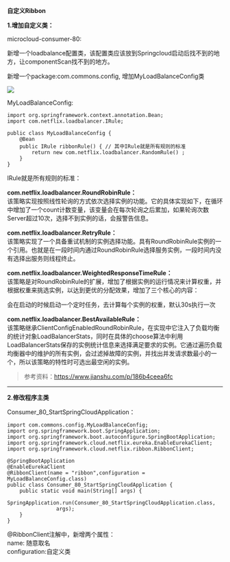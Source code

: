 **自定义Ribbon**


**1.增加自定义类：**

microcloud-consumer-80:

新增一个loadbalance配置类，该配置类应该放到Springcloud启动后找不到的地方，让componentScan找不到的地方。


新增一个package:com.commons.config, 增加MyLoadBalanceConfig类

![](../Images/22.png)



MyLoadBalanceConfig:

	import org.springframework.context.annotation.Bean;
	import com.netflix.loadbalancer.IRule;
	
	public class MyLoadBalanceConfig {
		@Bean
		public IRule ribbonRule() { // 其中IRule就是所有规则的标准
			return new com.netflix.loadbalancer.RandomRule() ;
		}
	}


IRule就是所有规则的标准：

**com.netflix.loadbalancer.RoundRobinRule：**   
该策略实现按照线性轮询的方式依次选择实例的功能。它的具体实现如下，在循环中增加了一个count计数变量，该变量会在每次轮询之后累加，如果轮询次数Server超过10次，选择不到实例的话，会报警告信息。

**com.netflix.loadbalancer.RetryRule：**   
该策略实现了一个具备重试机制的实例选择功能。具有RoundRobinRule实例的一个引用。也就是在一段时间内通过RoundRobinRule选择服务实例，一段时间内没有选择出服务则线程终止。


**com.netflix.loadbalancer.WeightedResponseTimeRule：**   
该策略是对RoundRobinRule的扩展，增加了根据实例的运行情况来计算权重，并根据权重来挑选实例，以达到更优的分配效果，增加了三个核心的内容：

会在启动的时候启动一个定时任务，去计算每个实例的权重，默认30s执行一次


**com.netflix.loadbalancer.BestAvailableRule：**   
该策略继承ClientConfigEnabledRoundRobinRule，在实现中它注入了负载均衡的统计对象LoadBalancerStats，同时在具体的choose算法中利用LoadBalancerStats保存的实例统计信息来选择满足要求的实例。它通过遍历负载均衡器中的维护的所有实例，会过滤掉故障的实例，并找出并发请求数最小的一个，所以该策略的特性时可选出最空闲的实例。


> 参考资料：https://www.jianshu.com/p/186b4ceea6fc


----

**2.修改程序主类**

Consumer_80_StartSpringCloudApplication：

	
	import com.commons.config.MyLoadBalanceConfig;
	import org.springframework.boot.SpringApplication;
	import org.springframework.boot.autoconfigure.SpringBootApplication;
	import org.springframework.cloud.netflix.eureka.EnableEurekaClient;
	import org.springframework.cloud.netflix.ribbon.RibbonClient;
	
	@SpringBootApplication
	@EnableEurekaClient
	@RibbonClient(name = "ribbon",configuration = MyLoadBalanceConfig.class)
	public class Consumer_80_StartSpringCloudApplication {
		public static void main(String[] args) {
			SpringApplication.run(Consumer_80_StartSpringCloudApplication.class,
					args);
		}
	}



@RibbonClient注解中，新增两个属性：   
name: 随意取名   
configuration:自定义类